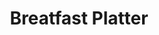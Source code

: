 ---
title: "Breatfast Platter"
price: "$10.00"
category: "Breakfast"
img: "src/images/menu/burrito.jpg"
desc: "Two egss any style served with hash browns with your choice of bacon, links or sausage pattie"
---
